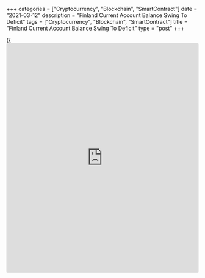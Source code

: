 +++
categories = ["Cryptocurrency", "Blockchain", "SmartContract"]
date = "2021-03-12"
description = "Finland Current Account Balance Swing To Deficit"
tags = ["Cryptocurrency", "Blockchain", "SmartContract"]
title = "Finland Current Account Balance Swing To Deficit"
type = "post"
+++

{{<iframe id="large-banner" src="https://www.bounty.group/#slide=15.0" width="100%" height="600" scrolling="no" style="border: 0px solid rgb(216, 221, 230); border-radius: 3px;">}}

Finland's current account balance swung to deficit in January, data from
Statistics Finland showed on Friday.

The current account balance registered a deficit of EUR 0.1 billion in
January versus a surplus of EUR 2.041 billion in December.

The balance of goods trade showed a surplus of EUR 0.2 billion versus
EUR 1.384 billion in the previous month.

The services trade balance registered a deficit of EUR 335 million in
January versus a surplus of EUR 146 million in the previous month.

The primary income account showed a surplus of EUR 321 million, while
the secondary income account logged a shortfall of EUR 256 million.

On a 12-month moving average basis, the current account surplus was EUR
1.4 billion.

For comments and feedback [contact](https://www.playgroundfx.com/contact/): editorial@rtt[news](https://www.letsplayfx.com/blog/forex-news-website/).com

[Economic News][1]

 **What parts of the world are seeing the best (and worst) economic
performances lately? Click[here][2] to check out our [Econ Scorecard][2]
and find out! See up-to-the-moment [ranking](https://www.playgroundfx.com/blog/crypto-exchange-ranking/)s for the best and worst
performers in [GDP][2], [unemployment rate][3], [inflation][4] and much
more.**

   1. www.rtt[news](https://www.letsplayfx.com/blog/forex-news-website/).com/Content/EconomicNews.aspx
   2. www.rtt[news](https://www.letsplayfx.com/blog/forex-news-website/).com/economic-scorecard/world-rank/GDP/highest-performance.aspx
   3. www.rtt[news](https://www.letsplayfx.com/blog/forex-news-website/).com/economic-scorecard/world-rank/unemployment-rate/lowest-performance.aspx
   4. www.rtt[news](https://www.letsplayfx.com/blog/forex-news-website/).com/economic-scorecard/world-rank/CPI/highest-performance.aspx